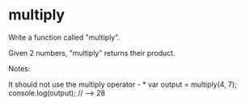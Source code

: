 # multiply
Write a function called "multiply".

Given 2 numbers, "multiply" returns their product.

Notes:

It should not use the multiply operator - *
var output = multiply(4, 7);
console.log(output); // --> 28
